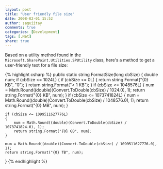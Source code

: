 ```yaml
---
layout: post
title: "User friendly file size"
date: 2008-02-01 15:52
author: saguiitay
comments: true
categories: [Development]
tags: [.Net]
share: true
---
```

Based on a utility method found in the `Microsoft.SharePoint.Utilities.SPUtility` class, here's a method to get a user-friendly text for a file size:

{% highlight csharp %}
public static string FormatSize(long cbSize)
{
    double num;
    if (cbSize <= 1024L)
    {
        if (cbSize <= 0L)
        {
            return string.Format("{0} KB", "0");
        }
        return string.Format("< 1 KB");
    }
    if (cbSize <= 1048576L)
    {
        num = Math.Round((double)(Convert.ToDouble(cbSize) / 1024.0), 1);
        return string.Format("{0} KB", num);
    }
    if (cbSize <= 1073741824L)
    {
        num = Math.Round((double)(Convert.ToDouble(cbSize) / 1048576.0), 1);
        return string.Format("{0} MB", num);
    }

    if (cbSize <= 1099511627776L)
    {
        num = Math.Round((double)(Convert.ToDouble(cbSize) / 1073741824.0), 1);
        return string.Format("{0} GB", num);
    }

    num = Math.Round((double)(Convert.ToDouble(cbSize) / 1099511627776.0), 1);
    return string.Format("{0} TB", num);
}
{% endhighlight %}



